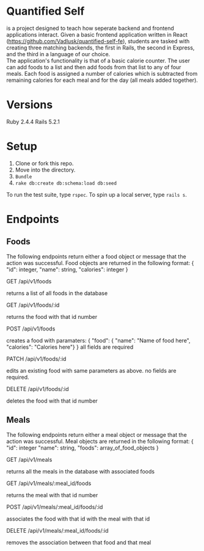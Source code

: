 # Quantified Self
is a project designed to teach how seperate backend and frontend applications interact.  Given a basic frontend application written in React (https://github.com/Vadlusk/quantified-self-fe), students are tasked with creating three matching backends, the first in Rails, the second in Express, and the third in a language of our choice.  
The application's functionality is that of a basic calorie counter.  The user can add foods to a list and then add foods from that list to any of four meals.  Each food is assigned a number of calories which is subtracted from remaining calories for each meal and for the day (all meals added together).

# Versions
Ruby 2.4.4
Rails 5.2.1


# Setup
1. Clone or fork this repo.
2. Move into the directory.
3. `Bundle`
4. `rake db:create db:schema:load db:seed`

To run the test suite, type `rspec`. 
To spin up a local server, type `rails s`.

# Endpoints

## Foods
The following endpoints return either a food object or message that the action was successful.
Food objects are returned in the following format: 
  { "id": integer, "name": string, "calories": integer }

GET /api/v1/foods

returns a list of all foods in the database

GET /api/v1/foods/:id

returns the food with that id number

POST /api/v1/foods

creates a food with paramaters: { "food": { "name": "Name of food here", "calories": "Calories here"} }
all fields are required

PATCH /api/v1/foods/:id

edits an existing food with same parameters as above. no fields are required. 

DELETE /api/v1/foods/:id

deletes the food with that id number

## Meals
The following endpoints return either a meal object or message that the action was successful.
Meal objects are returned in the following format: 
  { "id": integer "name": string, "foods": array_of_food_objects }

GET /api/v1/meals

returns all the meals in the database with associated foods

GET /api/v1/meals/:meal_id/foods

returns the meal with that id number

POST /api/v1/meals/:meal_id/foods/:id

associates the food with that id with the meal with that id

DELETE /api/v1/meals/:meal_id/foods/:id

removes the association between that food and that meal
